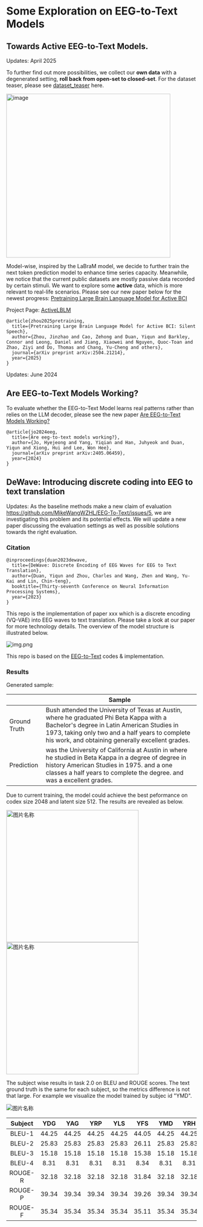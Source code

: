 # Some Exploration on EEG-to-Text Models


## Towards Active EEG-to-Text Models. 
Updates: April 2025

To further find out more possibilities, we collect our **own data** with a degenerated setting, **roll back from open-set to closed-set**. For the dataset teaser, please see [dataset_teaser](https://studentutsedu-my.sharepoint.com/personal/jinzhao_zhou_student_uts_edu_au/_layouts/15/onedrive.aspx?id=%2Fpersonal%2Fjinzhao%5Fzhou%5Fstudent%5Futs%5Fedu%5Fau%2FDocuments%2FUTS%5FSilentSpeech%5FEEG%2FTeaserData&ga=1) here. 

<img width="434" alt="image" src="https://github.com/user-attachments/assets/8ca09637-c07f-49f8-ab9a-7e7381f460a7" />

Model-wise, inspired by the LaBraM model, we decide to further train the next token prediction model to enhance time series capacity. 
Meanwhile, we notice that the current public datasets are mostly passive data recorded by certain stimuli. We want to explore some **active** data, which is more relevant to real-life scenarios. Please see our new paper below for the newest progress: [Pretraining Large Brain Language Model for Active BCI](https://arxiv.org/pdf/2504.21214)  

Project Page: [ActiveLBLM](https://duanyiqun.github.io/ActiveLBLM/)


```shell
@article{zhou2025pretraining,
  title={Pretraining Large Brain Language Model for Active BCI: Silent Speech},
  author={Zhou, Jinzhao and Cao, Zehong and Duan, Yiqun and Barkley, Connor and Leong, Daniel and Jiang, Xiaowei and Nguyen, Quoc-Toan and Zhao, Ziyi and Do, Thomas and Chang, Yu-Cheng and others},
  journal={arXiv preprint arXiv:2504.21214},
  year={2025}
}
```





Updates: June 2024

## Are EEG-to-Text Models Working?
To evaluate whether the EEG-to-Text Model learns real patterns rather than relies on the LLM decoder, please see the new paper 
[Are EEG-to-Text Models Working?](https://arxiv.org/pdf/2405.06459)
```shell
@article{jo2024eeg,
  title={Are eeg-to-text models working?},
  author={Jo, Hyejeong and Yang, Yiqian and Han, Juhyeok and Duan, Yiqun and Xiong, Hui and Lee, Won Hee},
  journal={arXiv preprint arXiv:2405.06459},
  year={2024}
}
```

## DeWave: Introducing discrete coding into EEG to text translation

Updates: As the baseline methods make a new claim of evaluation https://github.com/MikeWangWZHL/EEG-To-Text/issues/5, we are investigating this problem and its potential effects. We will update a new paper discussing the evaluation settings as well as possible solutions towards the right evaluation. 

### Citation
```shell
@inproceedings{duan2023dewave,
  title={DeWave: Discrete Encoding of EEG Waves for EEG to Text Translation},
  author={Duan, Yiqun and Zhou, Charles and Wang, Zhen and Wang, Yu-Kai and Lin, Chin-teng},
  booktitle={Thirty-seventh Conference on Neural Information Processing Systems},
  year={2023}
}
```

This repo is the implementation of paper xxx which is a discrete encoding (VQ-VAE) into EEG waves to text translation.
Please take a look at our paper for more technology details. The overview of the model structure is illustrated below.

![img.png](graph/model_dewave.png)

This repo is based on the [EEG-to-Text](https://github.com/MikeWangWZHL/EEG-To-Text) codes & implementation. 


### Results

Generated sample:

|              | Sample                                                                                                                                                                                                                                          |
|--------------|-------------------------------------------------------------------------------------------------------------------------------------------------------------------------------------------------------------------------------------------------|
| Ground Truth | Bush attended the University of Texas at Austin, where he graduated Phi Beta Kappa with a Bachelor's degree in Latin American Studies in 1973, taking only two and a half years to complete his work, and obtaining generally excellent grades. |
| Prediction   | was the University of California at Austin in where he studied in Beta Kappa in a degree of degree in history American Studies in 1975. and a one classes a half years to complete the degree. and was a excellent grades.                      |

Due to current training, the model could achieve the best peformance on codex size 2048 and latent size 512. The results are revealed as below. 

<img src="graph/wavevq.jpg" width = "" height = "350" alt="图片名称" align=center /> <img src="graph/freqvq.jpg" width = "" height = "350" alt="图片名称" align=center />

The subject wise results in task 2.0 on BLEU and ROUGE scores. The text ground truth is the same for each subject, so the metrics difference is not that large. 
For example we visualize the model trained by subjec id "YMD".

<img src="graph/radar.png" width = "" height = "" alt="图片名称" align=center />


| Subject |        YDG        |        YAG        |        YRP        |        YLS        |        YFS        |        YMD        |        YRH        |        YFR        |        YTL        |        YAC        |        YSL        |        YAK        |        YMS        |        YSD        |        YHS        |        YDR        |        YRK        |        YIS        |
|:-------:|:-----------------:|:-----------------:|:-----------------:|:-----------------:|:-----------------:|:-----------------:|:-----------------:|:-----------------:|:-----------------:|:-----------------:|:-----------------:|:-----------------:|:-----------------:|:-----------------:|:-----------------:|:-----------------:|:-----------------:|:-----------------:|
|  BLEU-1 |           44.25   |           44.25   |           44.25   |           44.25   |           44.05   |           44.25   |           44.25   |           43.41   |           44.25   |           44.03   |           44.45   |           44.25   |           44.25   |           44.25   |           44.25   |           44.18   |           44.25   |           44.25   |
|  BLEU-2 |           25.83   |           25.83   |           25.83   |           25.83   |           26.11   |           25.83   |           25.83   |           24.58   |           25.83   |           25.55   |           26.04   |           25.83   |           25.83   |           25.83   |           25.83   |           25.86   |           25.83   |           25.83   |
|  BLEU-3 |           15.18   |           15.18   |           15.18   |           15.18   |           15.38   |           15.18   |           15.18   |           14.40   |           15.18   |           14.86   |           15.32   |           15.18   |           15.18   |           15.18   |           15.18   |           15.28   |           15.18   |           15.18   |
|  BLEU-4 |             8.31  |             8.31  |             8.31  |             8.31  |             8.34  |             8.31  |             8.31  |             7.76  |             8.31  |             7.94  |             8.45  |             8.31  |             8.31  |             8.31  |             8.31  |             8.45  |             8.31  |             8.31  |
| ROUGE-R |           32.18   |           32.18   |           32.18   |           32.18   |           31.84   |           32.18   |           32.18   |           31.27   |           32.18   |           32.02   |           32.32   |           32.18   |           32.18   |           32.18   |           32.18   |           32.23   |           32.18   |           32.18   |
| ROUGE-P |           39.34   |           39.34   |           39.34   |           39.34   |           39.26   |           39.34   |           39.34   |           37.79   |           39.34   |           39.29   |           39.52   |           39.34   |           39.34   |           39.34   |           39.34   |           39.28   |           39.34   |           39.34   |
| ROUGE-F |           35.34   |           35.34   |           35.34   |           35.34   |           35.11   |           35.34   |           35.34   |           34.16   |           35.34   |           35.24   |           35.50   |           35.34   |           35.34   |           35.34   |           35.34   |           35.35   |           35.34   |           35.34   |
